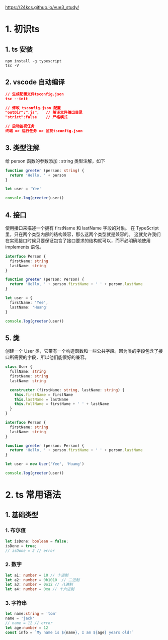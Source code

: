 https://24kcs.github.io/vue3_study/

# 1. 初识ts

## 1. ts 安装

```i
npm install -g typescript
tsc -V
```



## 2. vscode 自动编译

```json
// 生成配置文件tsconfig.json
tsc --init

// 修改 tsconfig.json 配置
"outDir":".js",   // 编译文件输出目录
"strict":false    // 严格模式

// 启动监视任务
终端 => 运行任务 => 监视tsconfig.json
```



## 3. 类型注解

给 person 函数的参数添加 : string 类型注解，如下

```ts
function greeter (person: string) {
  return 'Hello, ' + person
}

let user = 'Yee'

console.log(greeter(user))
```



## 4. 接口

使用接口来描述一个拥有 firstName 和 lastName 字段的对象。 在 TypeScript 里，只在两个类型内部的结构兼容，那么这两个类型就是兼容的。 这就允许我们在实现接口时候只要保证包含了接口要求的结构就可以，而不必明确地使用 implements 语句。

```ts
interface Person {
  firstName: string
  lastName: string
}

function greeter (person: Person) {
  return 'Hello, ' + person.firstName + ' ' + person.lastName
}

let user = {
  firstName: 'Yee',
  lastName: 'Huang'
}

console.log(greeter(user))
```



## 5. 类

创建一个 User 类，它带有一个构造函数和一些公共字段。因为类的字段包含了接口所需要的字段，所以他们能很好的兼容。

```ts
class User {
  fullName: string
  firstName: string
  lastName: string

  constructor (firstName: string, lastName: string) {
    this.firstName = firstName
    this.lastName = lastName
    this.fullName = firstName + ' ' + lastName
  }
}

interface Person {
  firstName: string
  lastName: string
}

function greeter (person: Person) {
  return 'Hello, ' + person.firstName + ' ' + person.lastName
}

let user = new User('Yee', 'Huang')

console.log(greeter(user))
```

# 2. ts 常用语法

## 1. 基础类型

### 1. 布尔值

```ts
let isDone: boolean = false;
isDone = true;
// isDone = 2 // error
```

### 2. 数字

```ts
let a1: number = 10 // 十进制
let a2: number = 0b1010  // 二进制
let a3: number = 0o12 // 八进制
let a4: number = 0xa // 十六进制
```

### 3. 字符串

```ts
let name:string = 'tom'
name = 'jack'
// name = 12 // error
let age:number = 12
const info = `My name is ${name}, I am ${age} years old!`
```

